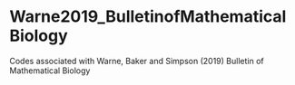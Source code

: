 # Warne2019_BulletinofMathematicalBiology
Codes associated with Warne, Baker and Simpson (2019) Bulletin of Mathematical Biology
